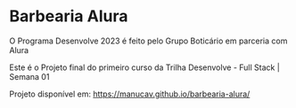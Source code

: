 # Barbearia Alura
 
O Programa Desenvolve 2023 é feito pelo Grupo Boticário em parceria com Alura 

Este é o Projeto final do primeiro curso da Trilha Desenvolve - Full Stack | Semana 01

Projeto disponível em: https://manucav.github.io/barbearia-alura/

